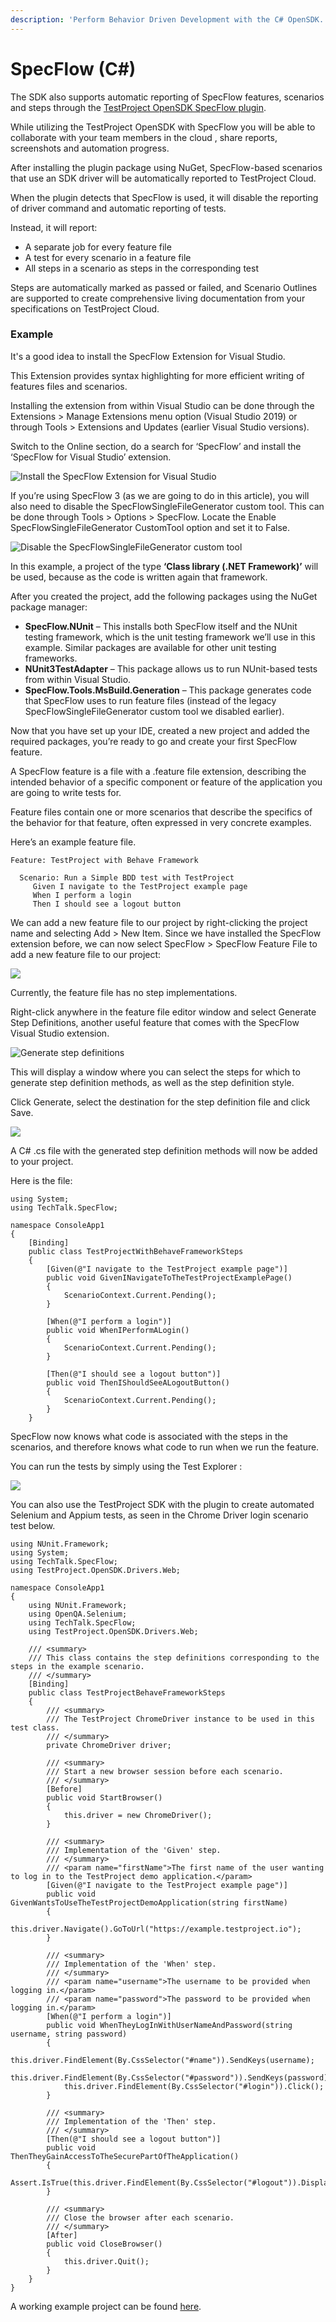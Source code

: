 ```yaml
---
description: 'Perform Behavior Driven Development with the C# OpenSDK.'
---
```


# SpecFlow \(C\#\)

The SDK also supports automatic reporting of SpecFlow features, scenarios and steps through the [TestProject OpenSDK SpecFlow plugin](https://www.nuget.org/packages/TestProject.OpenSDK.SpecFlowPlugin/).

While utilizing the TestProject OpenSDK with SpecFlow you will be able to collaborate with your team members in the cloud , share reports, screenshots and automation progress.

After installing the plugin package using NuGet, SpecFlow-based scenarios that use an SDK driver will be automatically reported to TestProject Cloud.

When the plugin detects that SpecFlow is used, it will disable the reporting of driver command and automatic reporting of tests.

Instead, it will report:

* A separate job for every feature file
* A test for every scenario in a feature file
* All steps in a scenario as steps in the corresponding test

Steps are automatically marked as passed or failed, and Scenario Outlines are supported to create comprehensive living documentation from your specifications on TestProject Cloud.

### Example

It's a good idea to install the SpecFlow Extension for Visual Studio. 

This Extension  provides syntax highlighting for more efficient writing of features files and scenarios.

Installing the extension from within Visual Studio can be done through the Extensions &gt; Manage Extensions menu option \(Visual Studio 2019\) or through Tools &gt; Extensions and Updates \(earlier Visual Studio versions\).

Switch to the Online section, do a search for ‘SpecFlow’ and install the ‘SpecFlow for Visual Studio’ extension.

![Install the SpecFlow Extension for Visual Studio](https://blog.testproject.io/wp-content/uploads/2019/07/specflow_extension_installation.png)

If you’re using SpecFlow 3 \(as we are going to do in this article\), you will also need to disable the SpecFlowSingleFileGenerator custom tool. This can be done through Tools &gt; Options &gt; SpecFlow. Locate the Enable SpecFlowSingleFileGenerator CustomTool option and set it to False.

![Disable the SpecFlowSingleFileGenerator custom tool](https://blog.testproject.io/wp-content/uploads/2019/07/specflow_disable_custom_tool.png)

In this example, a project of the type **‘Class library \(.NET Framework\)’** will be used, because as the code is written again that framework.

After you created the project, add the following packages using the NuGet package manager:

* **SpecFlow.NUnit** – This installs both SpecFlow itself and the NUnit testing framework, which is the unit testing framework we’ll use in this example. Similar packages are available for other unit testing frameworks.
* **NUnit3TestAdapter** – This package allows us to run NUnit-based tests from within Visual Studio.
* **SpecFlow.Tools.MsBuild.Generation** – This package generates code that SpecFlow uses to run feature files \(instead of the legacy SpecFlowSingleFileGenerator custom tool we disabled earlier\).

Now that you have set up your IDE, created a new project and added the required packages, you’re ready to go and create your first SpecFlow feature.

A SpecFlow feature is a file with a .feature file extension, describing the intended behavior of a specific component or feature of the application you are going to write tests for. 

Feature files contain one or more scenarios that describe the specifics of the behavior for that feature, often expressed in very concrete examples. 

Here’s an example feature file.

```text
Feature: TestProject with Behave Framework

  Scenario: Run a Simple BDD test with TestProject
     Given I navigate to the TestProject example page
     When I perform a login
     Then I should see a logout button
```

We can add a new feature file to our project by right-clicking the project name and selecting Add &gt; New Item. Since we have installed the SpecFlow extension before, we can now select SpecFlow &gt; SpecFlow Feature File to add a new feature file to our project:

![](https://blog.testproject.io/wp-content/uploads/2019/07/specflow_add_feature_file.png)

Currently, the feature file has no step implementations.

Right-click anywhere in the feature file editor window and select Generate Step Definitions, another useful feature that comes with the SpecFlow Visual Studio extension.

![Generate step definitions](../../.gitbook/assets/image%20%28280%29.png)

This will display a window where you can select the steps for which to generate step definition methods, as well as the step definition style. 

Click Generate, select the destination for the step definition file and click Save.

![](../../.gitbook/assets/image%20%28274%29.png)

A C\# .cs file with the generated step definition methods will now be added to your project. 

Here is the file:

```text
using System;
using TechTalk.SpecFlow;

namespace ConsoleApp1
{
    [Binding]
    public class TestProjectWithBehaveFrameworkSteps
    {
        [Given(@"I navigate to the TestProject example page")]
        public void GivenINavigateToTheTestProjectExamplePage()
        {
            ScenarioContext.Current.Pending();
        }
        
        [When(@"I perform a login")]
        public void WhenIPerformALogin()
        {
            ScenarioContext.Current.Pending();
        }
        
        [Then(@"I should see a logout button")]
        public void ThenIShouldSeeALogoutButton()
        {
            ScenarioContext.Current.Pending();
        }
    }

```

SpecFlow now knows what code is associated with the steps in the scenarios, and therefore knows what code to run when we run the feature.

You can run the tests by simply using the Test Explorer :

![](../../.gitbook/assets/image%20%28279%29.png)

You can also use the TestProject SDK with the plugin to create automated Selenium and Appium tests, as seen in the Chrome Driver login scenario test below.

```text
using NUnit.Framework;
using System;
using TechTalk.SpecFlow;
using TestProject.OpenSDK.Drivers.Web;

namespace ConsoleApp1
{
    using NUnit.Framework;
    using OpenQA.Selenium;
    using TechTalk.SpecFlow;
    using TestProject.OpenSDK.Drivers.Web;

    /// <summary>
    /// This class contains the step definitions corresponding to the steps in the example scenario.
    /// </summary>
    [Binding]
    public class TestProjectBehaveFrameworkSteps
    {
        /// <summary>
        /// The TestProject ChromeDriver instance to be used in this test class.
        /// </summary>
        private ChromeDriver driver;

        /// <summary>
        /// Start a new browser session before each scenario.
        /// </summary>
        [Before]
        public void StartBrowser()
        {
            this.driver = new ChromeDriver();
        }

        /// <summary>
        /// Implementation of the 'Given' step.
        /// </summary>
        /// <param name="firstName">The first name of the user wanting to log in to the TestProject demo application.</param>
        [Given(@"I navigate to the TestProject example page")]
        public void GivenWantsToUseTheTestProjectDemoApplication(string firstName)
        {
            this.driver.Navigate().GoToUrl("https://example.testproject.io");
        }

        /// <summary>
        /// Implementation of the 'When' step.
        /// </summary>
        /// <param name="username">The username to be provided when logging in.</param>
        /// <param name="password">The password to be provided when logging in.</param>
        [When(@"I perform a login")]
        public void WhenTheyLogInWithUserNameAndPassword(string username, string password)
        {
            this.driver.FindElement(By.CssSelector("#name")).SendKeys(username);
            this.driver.FindElement(By.CssSelector("#password")).SendKeys(password);
            this.driver.FindElement(By.CssSelector("#login")).Click();
        }

        /// <summary>
        /// Implementation of the 'Then' step.
        /// </summary>
        [Then(@"I should see a logout button")]
        public void ThenTheyGainAccessToTheSecurePartOfTheApplication()
        {
            Assert.IsTrue(this.driver.FindElement(By.CssSelector("#logout")).Displayed);
        }

        /// <summary>
        /// Close the browser after each scenario.
        /// </summary>
        [After]
        public void CloseBrowser()
        {
            this.driver.Quit();
        }
    }
}

```

A working example project can be found [here](https://github.com/testproject-io/csharp-sdk/tree/main/TestProject.OpenSDK.SpecFlowExamples).

